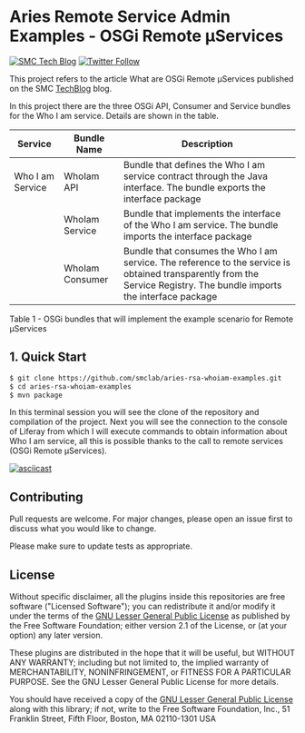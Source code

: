 # Aries Remote Service Admin Examples - OSGi Remote µServices
[![SMC Tech Blog](https://img.shields.io/badge/Mainteiner-SMC%20Tech%20Blog-blue)](https://techblog.smc.it) [![Twitter Follow](https://img.shields.io/twitter/follow/SMCpartner.svg?style=social&label=%40SMCpartner%20on%20Twitter&style=plastic)](https://twitter.com/SMCpartner) 

This project refers to the article What are OSGi Remote µServices published 
on the SMC [TechBlog](https://techblog.smc.it) blog.

In this project there are the three OSGi API, Consumer and Service bundles for 
the Who I am service. Details are shown in the table.

| Service              | Bundle Name     | Description                                                  |
| -------------------- | --------------- | ------------------------------------------------------------ |
| Who I am Service     | WhoIam API      | Bundle that defines the Who I am service contract through the Java interface. The bundle exports the interface package |
|                      | WhoIam Service  | Bundle that implements the interface of the Who I am service. The bundle imports the interface package |
|                      | WhoIam Consumer | Bundle that consumes the Who I am service. The reference to the service is obtained transparently from the Service Registry. The bundle imports the interface package |

Table 1 - OSGi bundles that will implement the example scenario for Remote µServices


## 1. Quick Start

```bash
$ git clone https://github.com/smclab/aries-rsa-whoiam-examples.git
$ cd aries-rsa-whoiam-examples
$ mvn package
```

In this terminal session you will see the clone of the repository and 
compilation of the project. Next you will see the connection to the console of 
Liferay from which I will execute commands to obtain information about Who I am
service, all this is possible thanks to the call to remote services 
(OSGi Remote µServices).

[![asciicast](https://asciinema.org/a/351307.svg)](https://asciinema.org/a/351307?autoplay=1)


## Contributing
Pull requests are welcome. For major changes, please open an issue first to 
discuss what you would like to change.

Please make sure to update tests as appropriate.


## License

Without specific disclaimer, all the plugins inside this repositories are free
software ("Licensed Software"); you can redistribute it and/or modify it under
the terms of the [GNU Lesser General Public License](http://www.gnu.org/licenses/lgpl-2.1.html)
as published by the Free Software Foundation; either version 2.1 of the License,
or (at your option) any later version.

These plugins are distributed in the hope that it will be useful, but WITHOUT ANY
WARRANTY; including but not limited to, the implied warranty of MERCHANTABILITY,
NONINFRINGEMENT, or FITNESS FOR A PARTICULAR PURPOSE. See the GNU Lesser General
Public License for more details.

You should have received a copy of the [GNU Lesser General Public
License](http://www.gnu.org/licenses/lgpl-2.1.html) along with this library; if
not, write to the Free Software Foundation, Inc., 51 Franklin Street, Fifth
Floor, Boston, MA 02110-1301 USA
